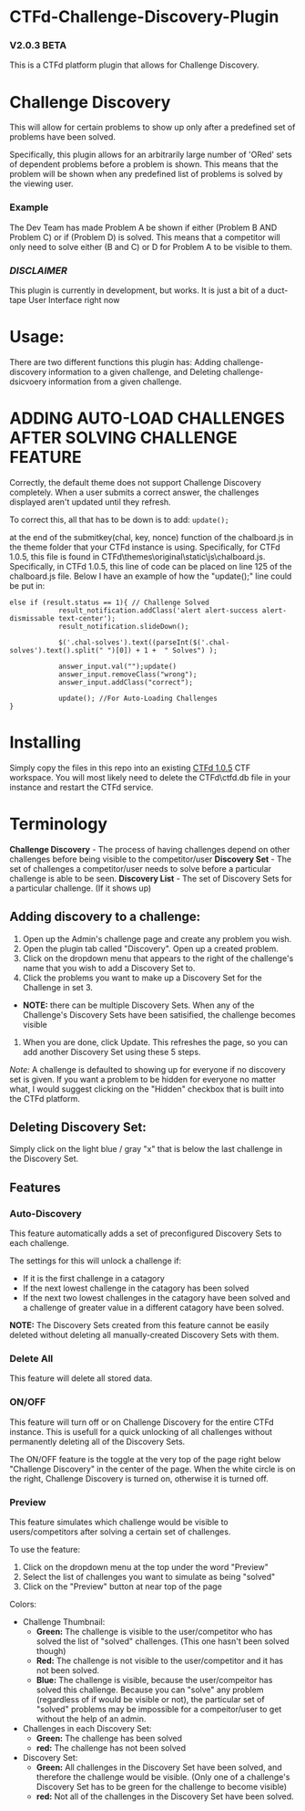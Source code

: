 # CTFd-Challenge-Discovery-Plugin
### V2.0.3 BETA
This is a CTFd platform plugin that allows for Challenge Discovery.

# Challenge Discovery
This will allow for certain problems to show up only after a predefined set of problems have been solved.

Specifically, this plugin allows for an arbitrarily large number of 'ORed' sets of dependent problems before a problem is shown. This means that the problem will be shown when any predefined list of problems is solved by the viewing user.

### Example
The Dev Team has made Problem A be shown if either (Problem B AND Problem C) or if (Problem D) is solved. This means that a competitor will only need to solve either (B and C) or D for Problem A to be visible to them.


### *DISCLAIMER*
This plugin is currently in development, but works. It is just a bit of a duct-tape User Interface right now

# Usage:
There are two different functions this plugin has: Adding challenge-discovery information to a given challenge, and Deleting challenge-dsicvoery information from a given challenge.

# ADDING AUTO-LOAD CHALLENGES AFTER SOLVING CHALLENGE FEATURE
Correctly, the default theme does not support Challenge Discovery completely. When a user submits a correct answer, the challenges displayed aren't updated until they refresh.

To correct this, all that has to be down is to add:
`update();`

at the end of the submitkey(chal, key, nonce) function of the chalboard.js in the theme folder that your CTFd instance is using. Specifically, for CTFd 1.0.5, this file is found in CTFd\themes\original\static\js\chalboard.js. Specifically, in CTFd 1.0.5, this line of code can be placed on line 125 of the chalboard.js file. Below I have an example of how the "update();" line could be put in:


```
else if (result.status == 1){ // Challenge Solved
            result_notification.addClass('alert alert-success alert-dismissable text-center');
            result_notification.slideDown();

            $('.chal-solves').text((parseInt($('.chal-solves').text().split(" ")[0]) + 1 +  " Solves") );

            answer_input.val("");update()
            answer_input.removeClass("wrong");
            answer_input.addClass("correct");
            
            update(); //For Auto-Loading Challenges
}
```


# Installing
Simply copy the files in this repo into an existing [CTFd 1.0.5](https://github.com/CTFd/CTFd/releases/tag/1.0.5) CTF workspace. You will most likely need to delete the CTFd\ctfd.db file in your instance and restart the CTFd service.

# Terminology
**Challenge Discovery** - The process of having challenges depend on other challenges before being visible to the competitor/user
**Discovery Set** - The set of challenges a competitor/user needs to solve before a particular challenge is able to be seen.
**Discovery List** - The set of Discovery Sets for a particular challenge. (If it shows up)


## Adding discovery to a challenge:
1. Open up the Admin's challenge page and create any problem you wish.
1. Open the plugin tab called "Discovery". Open up a created problem.
1. Click on the dropdown menu that appears to the right of the challenge's name that you wish to add a Discovery Set to.
1. Click the problems you want to make up a Discovery Set for the Challenge in set 3.
  * **NOTE:** there can be multiple Discovery Sets. When any of the Challenge's Discovery Sets have been satisified, the challenge becomes visible
1. When you are done, click Update. This refreshes the page, so you can add another Discovery Set using these 5 steps.

*Note:* A challenge is defaulted to showing up for everyone if no discovery set is given. If you want a problem to be hidden for everyone no matter what, I would suggest clicking on the "Hidden" checkbox that is built into the CTFd platform.

## Deleting Discovery Set:
Simply click on the light blue / gray "x" that is below the last challenge in the Discovery Set. 

## Features
### Auto-Discovery
This feature automatically adds a set of preconfigured Discovery Sets to each challenge.

The settings for this will unlock a challenge if:
  * If it is the first challenge in a catagory
  * If the next lowest challenge in the catagory has been solved
  * If the next two lowest challenges in the catagory have been solved and a challenge of greater value in a different catagory have been solved.

**NOTE:** The Discovery Sets created from this feature cannot be easily deleted without deleting all manually-created Discovery Sets with them.

### Delete All
This feature will delete all stored data.

### ON/OFF
This feature will turn off or on Challenge Discovery for the entire CTFd instance. This is usefull for a quick unlocking of all challenges without permanently deleting all of the Discovery Sets.

The ON/OFF feature is the toggle at the very top of the page right below "Challenge Discovery" in the center of the page. When the white circle is on the right, Challenge Discovery is turned on, otherwise it is turned off.

### Preview
This feature simulates which challenge would be visible to users/competitors after solving a certain set of challenges.

To use the feature:
1. Click on the dropdown menu at the top under the word "Preview"
1. Select the list of challenges you want to simulate as being "solved"
1. Click on the "Preview" button at near top of the page

Colors:
  * Challenge Thumbnail:
    * **Green:** The challenge is visible to the user/competitor who has solved the list of "solved" challenges. (This one hasn't been solved though)
    * **Red:** The challenge is not visible to the user/competitor and it has not been solved.
    * **Blue:** The challenge is visible, because the user/compeitor has solved this challenge. Because you can "solve" any problem (regardless of if would be visible or not), the particular set of "solved" problems may be impossible for a compeitor/user to get without the help of an admin.
  * Challenges in each Discovery Set:
    * **Green:** The challenge has been solved
    * **red:** The challenge has not been solved
  * Discovery Set:
    * **Green:** All challenges in the Discovery Set have been solved, and therefore the challenge would be visible. (Only one of a challenge's Discovery Set has to be green for the challenge to become visible)
    * **red:** Not all of the challenges in the Discovery Set have been solved.

